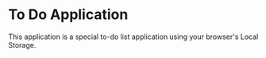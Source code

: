 # To Do Application
This application is a special to-do list application using your browser's Local Storage.

